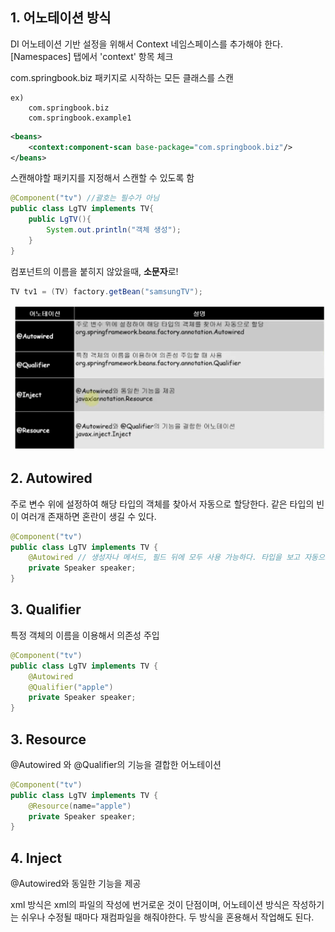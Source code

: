 ## 1. 어노테이션 방식

DI 어노테이션 기반 설정을 위해서 Context 네임스페이스를 추가해야 한다.
[Namespaces] 탭에서 'context' 항목 체크

com.springbook.biz 패키지로 시작하는 모든 클래스를 스캔

```
ex)
    com.springbook.biz
    com.springbook.example1
```

```xml
<beans>
    <context:component-scan base-package="com.springbook.biz"/>
</beans>

```

스캔해야할 패키지를 지정해서 스캔할 수 있도록 함

```java
@Component("tv") //괄호는 필수가 아님
public class LgTV implements TV{
    public LgTV(){
        System.out.println("객체 생성");
    }
}

```

컴포넌트의 이름을 붙히지 않았을때, **소문자**로!

```java
TV tv1 = (TV) factory.getBean("samsungTV");
```

<p align="center">
    <img src="./resource/annotation.PNG"/>
</p>

## 2. Autowired

주로 변수 위에 설정하여 해당 타입의 객체를 찾아서 자동으로 할당한다.
같은 타입의 빈이 여러개 존재하면 혼란이 생길 수 있다.

```java
@Component("tv")
public class LgTV implements TV {
    @Autowired // 생성자나 메서드, 필드 뒤에 모두 사용 가능하다. 타입을 보고 자동으로 삽입
    private Speaker speaker;
}
```

## 3. Qualifier

특정 객체의 이름을 이용해서 의존성 주입

```java
@Component("tv")
public class LgTV implements TV {
    @Autowired
    @Qualifier("apple")
    private Speaker speaker;
}
```

## 3. Resource

@Autowired 와 @Qualifier의 기능을 결합한 어노테이션

```java
@Component("tv")
public class LgTV implements TV {
    @Resource(name="apple")
    private Speaker speaker;
}
```

## 4. Inject

@Autowired와 동일한 기능을 제공

xml 방식은 xml의 파일의 작성에 번거로운 것이 단점이며, 어노테이션 방식은 작성하기는 쉬우나
수정될 때마다 재컴파일을 해줘야한다. 두 방식을 혼용해서 작업해도 된다.
